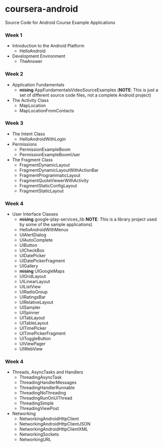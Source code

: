 coursera-android
================

Source Code for Android Course Example Applications

### Week 1

*   Introduction to the Android Platform
    *   HelloAndroid
*   Development Environment
    *   TheAnswer

### Week 2

*   Application Fundamentals
    *   __mising__ AppFundamentalsVideoSourceExamples (**NOTE**: This is just a set of different source code files, not a complete Android project)
*   The Activity Class
    *   MapLocation
    *   MapLocationFromContacts

### Week 3

*   The Intent Class
    *   HelloAndroidWithLogin
*   Permissions
    *   PermissionExampleBoom
    *   PermissionExampleBoomUser
*   The Fragment Class
    *   FragmentDynamicLayout
    *   FragmentDynamicLayoutWithActionBar
    *   FragmentProgrammaticLayout
    *   FragmentQuoteViewerWithActivity
    *   FragmentStaticConfigLayout
    *   FragmentStaticLayout

### Week 4

*   User Interface Classes
    *   __mising__ google-play-services_lib **NOTE**: This is a library project used by some of the sample applications)
    *   HelloAndroidWithMenus
    *   UIAlertDialog
    *   UIAutoComplete
    *   UIButton
    *   UICheckBox
    *   UIDatePicker
    *   UIDatePickerFragment
    *   UIGallery
    *   __mising__ UIGoogleMaps
    *   UIGridLayout
    *   UILinearLayout
    *   UIListView
    *   UIRadioGroup
    *   UIRatingsBar
    *   UIRelativeLayout
    *   UISampler
    *   UISpinner
    *   UITabLayout
    *   UITableLayout
    *   UITimePicker
    *   UITimePickerFragment
    *   UIToggleButton
    *   UIViewPager
    *   UIWebView

### Week 4

*   Threads, AsyncTasks and Handlers
    *   ThreadingAsyncTask
    *   ThreadingHandlerMessages
    *   ThreadingHandlerRunnable
    *   ThreadingNoThreading
    *   ThreadingRunOnUiThread
    *   ThreadingSimple
    *   ThreadingViewPost
*   Networking
    *   NetworkingAndroidHttpClient
    *   NetworkingAndroidHttpClientJSON
    *   NetworkingAndroidHttpClientXML
    *   NetworkingSockets
    *   NetworkingURL
